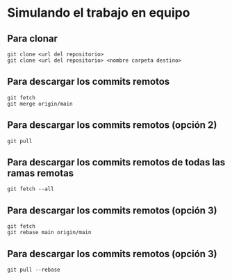 # Simulando el trabajo en equipo

## Para clonar

```
git clone <url del repositorio>
git clone <url del repositorio> <nombre carpeta destino>
```

## Para descargar los commits remotos

```
git fetch
git merge origin/main
```

## Para descargar los commits remotos (opción 2)

```
git pull
```

## Para descargar los commits remotos de todas las ramas remotas

```
git fetch --all
```

## Para descargar los commits remotos (opción 3)

```
git fetch
git rebase main origin/main
```

## Para descargar los commits remotos (opción 3)

```
git pull --rebase
```
